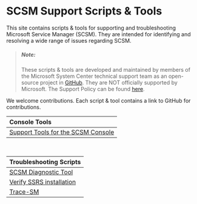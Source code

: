 # SCSM Support Scripts & Tools

This site contains scripts & tools for supporting and troubleshooting Microsoft Service Manager (SCSM). They are intended for identifying and resolving a wide range of issues regarding SCSM.  

> ##### Note:
> These scripts & tools are developed and maintained by members of the Microsoft System Center technical support team as an open-source project in [GitHub](https://github.com/microsoft/CSS-SystemCenter-ServiceManager). They are NOT officially supported by Microsoft. The Support Policy can be found [here](https://github.com/microsoft/CSS-SystemCenter-ServiceManager/blob/main/SUPPORT.md).  

We welcome contributions. Each script & tool contains a link to GitHub for contributions.

| Console Tools |   
| :------------------------ | 
| [Support Tools for the SCSM Console](SCSM.Support.Tools.mpb) |

<br />

| Troubleshooting Scripts |   
| :------------------------ | 
| [SCSM Diagnostic Tool](SCSM-Diagnostic-Tool) |
| [Verify SSRS installation](Verify_SSRS_for_SCSM)  | 
| [Trace-SM](Trace-SM)  | 

<!-- | [Correct Fact Problems](CorrectFactProblems)  | [CorrectFactProblemsV7.3.sql](https://github.com/microsoft/CSS-SystemCenter-ServiceManager/releases/latest/download/CorrectFactProblemsV7.3.sql) |  -->

